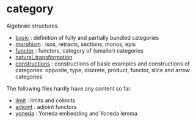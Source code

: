 category
=======

Algebraic structures.

* [basic](basic.lean) : definition of fully and partially bundled categories
* [morphism](morphism.lean) : isos, retracts, sections, monos, epis
* [functor](functor.lean) : functors, category of (smaller) categories
* [natural_transformation](natural_transformation.lean)
* [constructions](constructions.lean) : constructions of basic examples and constructions of categories: opposite, type, discrete, product, functor, slice and arrow categories

The following files hardly have any content so far.

* [limit](limit.lean) : limits and colimits
* [adjoint](adjoint.lean) : adjoint functors
* [yoneda](yoneda.lean) : Yoneda embedding and Yoneda lemma